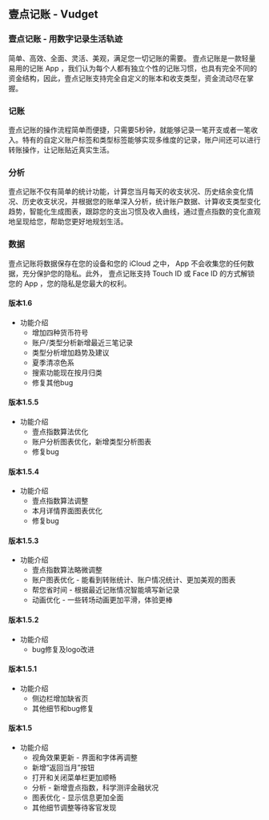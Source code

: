 ## 壹点记账 - Vudget

### 壹点记账 - 用数字记录生活轨迹
简单、高效、全面、灵活、美观，满足您一切记账的需要。
壹点记账是一款轻量易用的记账 App ，我们认为每个人都有独立个性的记账习惯，也具有完全不同的资金结构，因此，壹点记账支持完全自定义的账本和收支类型，资金流动尽在掌握。

### 记账
壹点记账的操作流程简单而便捷，只需要5秒钟，就能够记录一笔开支或者一笔收入。特有的自定义账户标签和类型标签能够实现多维度的记录，账户间还可以进行转账操作，让记账贴近真实生活。

### 分析
壹点记账不仅有简单的统计功能，计算您当月每天的收支状况、历史结余变化情况、历史收支状况，并根据您的账单深入分析，统计账户数据、计算收支类型变化趋势，智能化生成图表，跟踪您的支出习惯及收入曲线，通过壹点指数的变化直观地呈现给您，帮助您更好地规划生活。

### 数据
壹点记账将数据保存在您的设备和您的 iCloud 之中， App 不会收集您的任何数据，充分保护您的隐私。此外， 壹点记账支持 Touch ID 或 Face ID 的方式解锁您的 App ，您的隐私是您最大的权利。

#### 版本1.6
* 功能介绍
	* 增加四种货币符号
	* 账户/类型分析新增最近三笔记录
	* 类型分析增加趋势及建议
	* 夏季清凉色系
	* 搜索功能现在按月归类
	* 修复其他bug

#### 版本1.5.5
* 功能介绍
	* 壹点指数算法优化
	* 账户分析图表优化，新增类型分析图表
	* 修复bug
	
#### 版本1.5.4
* 功能介绍
	* 壹点指数算法调整
	* 本月详情界面图表优化
	* 修复bug
	
#### 版本1.5.3
* 功能介绍
	* 壹点指数算法略微调整
	* 账户图表优化 - 能看到转账统计、账户情况统计、更加美观的图表
	* 帮您省时间 - 根据最近记账情况智能填写新记录
	* 动画优化 - 一些转场动画更加平滑，体验更棒
	
#### 版本1.5.2
* 功能介绍
	* bug修复及logo改进
	
#### 版本1.5.1
* 功能介绍
	* 侧边栏增加缺省页
	* 其他细节和bug修复
	
#### 版本1.5
* 功能介绍
	* 视角效果更新 - 界面和字体再调整
	* 新增“返回当月”按钮
	* 打开和关闭菜单栏更加顺畅
	* 分析 - 新增壹点指数，科学测评金融状况
	* 图表优化 - 显示信息更加全面
	* 其他细节调整等待客官发现

